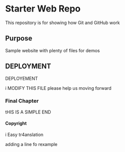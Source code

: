 # Starter Web Repo

This repository is for showing how Git and GitHub work

## Purpose

Sample website with plenty of files for demos

## DEPLOYMENT

DEPLOYEMENT

i MODIFY THIS FILE
please help us moving forward
### Final Chapter

tHIS IS A SIMPLE END

#### Copyright

i Easy tr4anslation

adding a line fo rexample
